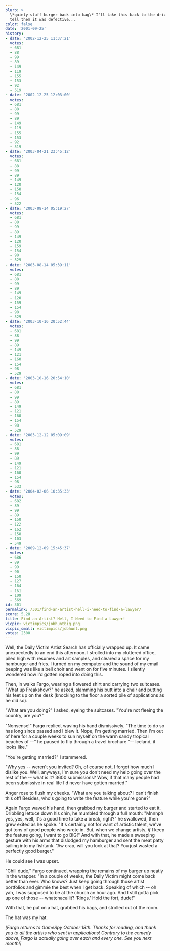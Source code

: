 ```yaml
---
blurb: >
  \*quiety stuff burger back into bag\* I'll take this back to the drive-through and
  tell them it was defective...
color: false
date: '2001-09-25'
history:
- date: '2002-12-25 11:37:21'
  votes:
  - 681
  - 88
  - 99
  - 89
  - 149
  - 119
  - 155
  - 153
  - 92
  - 519
- date: '2002-12-25 12:03:00'
  votes:
  - 681
  - 88
  - 99
  - 89
  - 149
  - 119
  - 155
  - 153
  - 92
  - 519
- date: '2003-04-21 23:45:12'
  votes:
  - 681
  - 88
  - 99
  - 89
  - 149
  - 120
  - 158
  - 154
  - 96
  - 522
- date: '2003-08-14 05:19:27'
  votes:
  - 681
  - 88
  - 99
  - 89
  - 149
  - 120
  - 159
  - 154
  - 98
  - 529
- date: '2003-08-14 05:39:11'
  votes:
  - 681
  - 88
  - 99
  - 89
  - 149
  - 120
  - 159
  - 154
  - 98
  - 529
- date: '2003-10-16 20:52:44'
  votes:
  - 681
  - 88
  - 99
  - 89
  - 149
  - 121
  - 160
  - 154
  - 98
  - 529
- date: '2003-10-16 20:54:10'
  votes:
  - 681
  - 88
  - 99
  - 89
  - 149
  - 121
  - 160
  - 154
  - 98
  - 529
- date: '2003-12-12 05:09:09'
  votes:
  - 681
  - 88
  - 99
  - 89
  - 149
  - 121
  - 160
  - 154
  - 98
  - 533
- date: '2004-02-06 10:35:33'
  votes:
  - 682
  - 89
  - 99
  - 89
  - 150
  - 122
  - 162
  - 158
  - 103
  - 549
- date: '2009-12-09 15:45:37'
  votes:
  - 686
  - 89
  - 99
  - 90
  - 150
  - 127
  - 164
  - 161
  - 109
  - 569
id: 301
permalink: /301/find-an-artist-hell-i-need-to-find-a-lawyer/
score: 5.28
title: Find an Artist? Hell, I Need to Find a Lawyer!
vicpic: victimpics/jobhuntbig.png
vicpic_small: victimpics/jobhunt.png
votes: 2300
---
```


Well, the Daily Victim Artist Search has officially wrapped up. It came
unexpectedly to an end this afternoon. I strolled into my cluttered
office, piled high with resumes and art samples, and cleared a space for
my hamburger and fries. I turned on my computer and the sound of my
email beeping was like a bell choir and went on for five minutes. I
silently wondered how I'd gotten roped into doing this.

Then, in walks Fargo, wearing a flowered shirt and carrying two
suitcases. "What up Freakshow?" he asked, slamming his butt into a chair
and putting his feet up on the desk (knocking to the floor a sorted pile
of applications as he did so).

"What are you doing?" I asked, eyeing the suitcases. "You're not fleeing
the country, are you?"

"Nonsense!" Fargo replied, waving his hand dismissively. "The time to do
so has long since passed and I blew it. Nope, I'm getting married. Then
I'm out of here for a couple weeks to sun myself on the warm sandy
tropical beaches of --" he paused to flip through a travel brochure "--
Iceland, it looks like."

"You're getting married?" I stammered.

"Why yes -- weren't you invited? Oh, of course not, I forgot how much I
dislike you. Well, anyways, I'm sure you don't need my help going over
the rest of the -- what is it? 3600 submissions? Wow, if that many
people had been submissive in real life I'd never have gotten married."

Anger rose to flush my cheeks. "What are you talking about? I can't
finish this off! Besides, who's going to write the feature while you're
gone?"

Again Fargo waved his hand, then grabbed my burger and started to eat
it. Dribbling lettuce down his chin, he mumbled through a full mouth:
"Mnnnph yes, yes, well, it's a good time to take a break, right?" he
swallowed, then grew exited as he spoke. "It's certainly not for want of
artistic talent, we've got tons of good people who wrote in. But, when
we change artists, *if* I keep the feature going, I want to go BIG!" And
with that, he made a sweeping gesture with his arms that dislodged my
hamburger and sent the meat patty sailing into my fishtank. "Aw crap,
will you look at that? You just wasted a perfectly good burger."

He could see I was upset.

"Chill dude," Fargo continued, wrapping the remains of my burger up
neatly in the wrapper. "In a couple of weeks, the Daily Victim might
come back better than ever. Who knows? Just keep going through those
artist portfolios and gimmie the best when I get back. Speaking of which
-- oh yah, I was supposed to be at the church an hour ago. And I still
gotta pick up one of those -- whatchacallit? 'Rings.' Hold the fort,
dude!"

With that, he put on a hat, grabbed his bags, and strolled out of the
room.

The hat was my hat.

*\[Fargo returns to GameSpy October 18th. Thanks for reading, and thank
you to all the artists who sent in applications! Contrary to the comedy
above, Fargo is actually going over each and every one. See you next
month!\]*